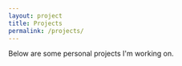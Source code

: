 ```yaml
---
layout: project
title: Projects
permalink: /projects/
---
```


Below are some personal projects I'm working on.

